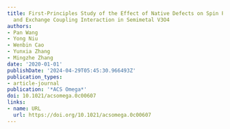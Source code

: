 ```yaml
---
title: First-Principles Study of the Effect of Native Defects on Spin Polarization
  and Exchange Coupling Interaction in Semimetal V3O4
authors:
- Pan Wang
- Yong Niu
- Wenbin Cao
- Yunxia Zhang
- Mingzhe Zhang
date: '2020-01-01'
publishDate: '2024-04-29T05:45:30.966493Z'
publication_types:
- article-journal
publication: '*ACS Omega*'
doi: 10.1021/acsomega.0c00607
links:
- name: URL
  url: https://doi.org/10.1021/acsomega.0c00607
---
```

